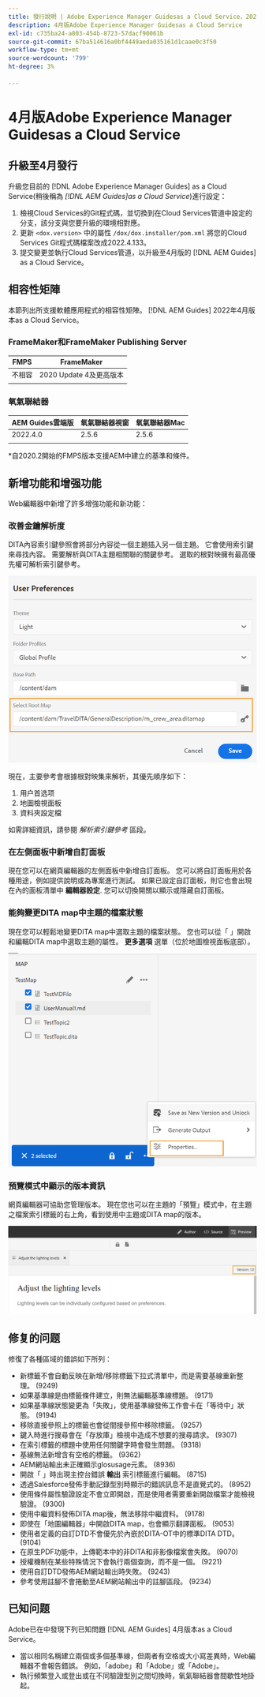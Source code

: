 ```yaml
---
title: 發行說明 | Adobe Experience Manager Guidesas a Cloud Service，2022年4月發行
description: 4月版Adobe Experience Manager Guidesas a Cloud Service
exl-id: c735ba24-a803-454b-8723-57dacf90061b
source-git-commit: 67ba514616a0bf4449aeda035161d1caae0c3f50
workflow-type: tm+mt
source-wordcount: '799'
ht-degree: 3%

---
```


# 4月版Adobe Experience Manager Guidesas a Cloud Service

## 升級至4月發行

升級您目前的 [!DNL Adobe Experience Manager Guides] as a Cloud Service(稍後稱為 *[!DNL AEM Guides]as a Cloud Service*)進行設定：
1. 檢視Cloud Services的Git程式碼，並切換到在Cloud Services管道中設定的分支，該分支與您要升級的環境相對應。
1. 更新 `<dox.version>` 中的屬性 `/dox/dox.installer/pom.xml` 將您的Cloud Services Git程式碼檔案改成2022.4.133。
1. 提交變更並執行Cloud Services管道，以升級至4月版的 [!DNL AEM Guides] as a Cloud Service。

## 相容性矩陣

本節列出所支援軟體應用程式的相容性矩陣。 [!DNL AEM Guides] 2022年4月版本as a Cloud Service。

### FrameMaker和FrameMaker Publishing Server

| FMPS | FrameMaker |
| --- | --- |
| 不相容 | 2020 Update 4及更高版本 |
|  |  |


### 氧氣聯結器

| AEM Guides雲端版 | 氧氣聯結器視窗 | 氧氣聯結器Mac |
| --- | --- | --- |
| 2022.4.0 | 2.5.6 | 2.5.6 |
|  |  |  |

*自2020.2開始的FMPS版本支援AEM中建立的基準和條件。

## 新增功能和增强功能

Web編輯器中新增了許多增強功能和新功能：

### 改善金鑰解析度

DITA內容索引鍵參照會將部分內容從一個主題插入另一個主題。 它會使用索引鍵來尋找內容。 需要解析與DITA主題相關聯的關鍵參考。 選取的根對映擁有最高優先權可解析索引鍵參考。

![使用者偏好設定對話方塊](assets/user-preferences.png)

現在，主要參考會根據根對映集來解析，其優先順序如下：

1. 用户首选项
1. 地圖檢視面板
1. 資料夾設定檔

如需詳細資訊，請參閱 *解析索引鍵參考* 區段。

### 在左側面板中新增自訂面板

現在您可以在網頁編輯器的左側面板中新增自訂面板。 您可以將自訂面板用於各種用途，例如提供說明或為專案進行測試。 如果已設定自訂面板，則它也會出現在內的面板清單中 **編輯器設定**. 您可以切換開關以顯示或隱藏自訂面板。

### 能夠變更DITA map中主題的檔案狀態

現在您可以輕鬆地變更DITA map中選取主題的檔案狀態。 您也可以從「 」開啟和編輯DITA map中選取主題的屬性。 **更多選項** 選單（位於地圖檢視面板底部）。

![選取的主題屬性](assets/map-view-properties.png)

### 預覽模式中顯示的版本資訊

網頁編輯器可協助您管理版本。 現在您也可以在主題的「預覽」模式中，在主題之檔案索引標籤的右上角，看到使用中主題或DITA map的版本。

![預覽版本](assets/preview-version.png)

## 修复的问题

修復了各種區域的錯誤如下所列：

* 新標籤不會自動反映在新增/移除標籤下拉式清單中，而是需要基線重新整理。 (9249)
* 如果基準線是由標籤條件建立，則無法編輯基準線標題。 (9171)
* 如果基準線狀態變更為「失敗」，使用基準線發佈工作會卡在「等待中」狀態。 (9194)
* 移除直接參照上的標籤也會從間接參照中移除標籤。 (9257)
* 鍵入時進行搜尋會在「存放庫」檢視中造成不想要的搜尋請求。 (9307)
* 在索引標籤的標題中使用任何關鍵字時會發生問題。 (9318)
* 基線無法新增含有空格的標籤。 (9362)
* AEM網站輸出未正確顯示glosusage元素。 (8936)
* 開啟「 」時出現主控台錯誤 **輸出** 索引標籤進行編輯。 (8715)
* 透過Salesforce發佈手動記錄型別時顯示的錯誤訊息不是直覺式的。 (8952)
* 使用條件屬性驗證設定不會立即開啟，而是使用者需要重新開啟檔案才能檢視驗證。 (9300)
* 使用中繼資料發佈DITA map後，無法移除中繼資料。  (9178)
* 即使在「地圖編輯器」中開啟DITA map，也會顯示翻譯面板。 (9053)
* 使用者定義的自訂DTD不會優先於內嵌於DITA-OT中的標準DITA DTD。 (9104)
* 在原生PDF功能中，上傳範本中的非DITA和非影像檔案會失敗。 (9070)
* 授權機制在某些特殊情況下會執行兩個查詢，而不是一個。 (9221)
* 使用自訂DTD發佈AEM網站輸出時失敗。 (9243)
* 參考使用註腳不會捲動至AEM網站輸出中的註腳區段。 (9234)

## 已知问题

Adobe已在中發現下列已知問題 [!DNL AEM Guides] 4月版本as a Cloud Service。

* 當以相同名稱建立兩個或多個基準線，但兩者有空格或大小寫差異時，Web編輯器不會報告錯誤。 例如，「adobe」和「Adobe」或「Adobe」。
* 執行頻繁登入或登出或在不同驗證型別之間切換時，氧氣聯結器會間歇性地掛起。
